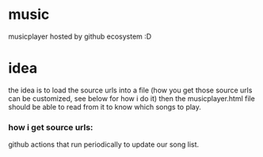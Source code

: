 # music
musicplayer hosted by github ecosystem :D

# idea
the idea is to load the source urls into a file (how you get those source urls can be customized, see below for how i do it)
then the musicplayer.html file should be able to read from it to know which songs to play.

### how i get source urls:
github actions that run periodically to update our song list.
